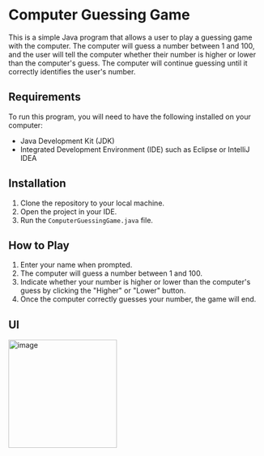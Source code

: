 # Computer Guessing Game

This is a simple Java program that allows a user to play a guessing game with the computer. The computer will guess a number between 1 and 100, and the user will tell the computer whether their number is higher or lower than the computer's guess. The computer will continue guessing until it correctly identifies the user's number.

## Requirements

To run this program, you will need to have the following installed on your computer:

- Java Development Kit (JDK)
- Integrated Development Environment (IDE) such as Eclipse or IntelliJ IDEA

## Installation

1. Clone the repository to your local machine.
2. Open the project in your IDE.
3. Run the `ComputerGuessingGame.java` file.

## How to Play

1. Enter your name when prompted.
2. The computer will guess a number between 1 and 100.
3. Indicate whether your number is higher or lower than the computer's guess by clicking the "Higher" or "Lower" button.
4. Once the computer correctly guesses your number, the game will end.

## UI

<img width="214" alt="image" src="https://user-images.githubusercontent.com/99210659/235312671-14e2d30f-e9cc-4e90-b2cd-0e5ca4a09341.png">

